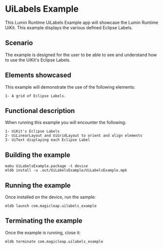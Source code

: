 # UiLabels Example
This Lumin Runtime UiLabels Example app will showcase the Lumin Runtime UiKit. This example displays the various defined Eclipse Labels.

## Scenario ##
The example is designed for the user to be able to see and understand how to use the UiKit's Eclipse Labels.

## Elements showcased ##
This example will demonstrate the use of the following elements:

	1- A grid of Eclipse Labels.

## Functional description ##
When running this example you will encounter the following:

	1- UiKit's Eclipse Labels
	2- UiLinearLayout and UiGridLayout to orient and align elements
	3- UiText displaying each Eclipse Label

## Building the example ##
```shell
mabu UiLabelsExample.package -t device
mldb install -u .out/UiLabelsExample/UiLabelsExample.mpk
```

## Running the example ##
Once installed on the device, run the sample:
```shell
mldb launch com.magicleap.uilabels_example
```

## Terminating the example ##
Once the example is running, close it:
```shell
mldb terminate com.magicleap.uilabels_example
```

